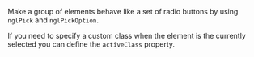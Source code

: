 Make a group of elements behave like a set of radio buttons by using `nglPick` and `nglPickOption`.

If you need to specify a custom class when the element is the currently selected you can define the `activeClass` property.
